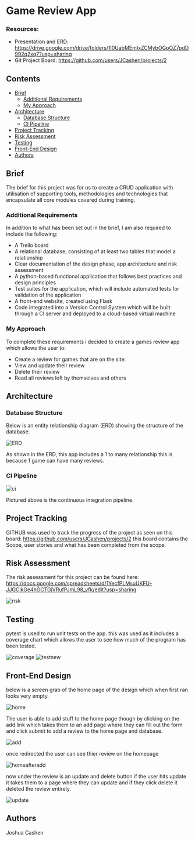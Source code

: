 # Game Review App

### Resources:
* Presentation and ERD: https://drive.google.com/drive/folders/1l0UabMEmIxZCMybOGpOZ7pdD992q2xq7?usp=sharing
* Git Project Board: https://github.com/users/JCashen/projects/2


## Contents
* [Brief](#brief)
   * [Additional Requirements](#additional-requirements)
   * [My Approach](#my-approach)
* [Architecture](#architecture)
   * [Database Structure](#database-structure)
   * [CI Pipeline](#ci-pipeline)
* [Project Tracking](#project-tracking)
* [Risk Assessment](#risk-assessment)
* [Testing](#testing)
* [Front-End Design](#front-end-design)
* [Authors](#authors)

## Brief
The brief for this project was for us to create a CRUD application with utilisation of supporting tools,
methodologies and technologies that encapsulate all core modules
covered during training.

### Additional Requirements
In addition to what has been set out in the brief, I am also required to include the following:
* A Trello board
* A relational database, consisting of at least two tables that model a relationship
* Clear documentation of the design phase, app architecture and risk assessment
* A python-based functional application that follows best practices and design principles
* Test suites for the application, which will include automated tests for validation of the application
* A front-end website, created using Flask
* Code integrated into a Version Control System which will be built through a CI server and deployed to a cloud-based virtual machine

### My Approach
To complete these requirements i decided to create a games review app which allows the user to:
* Create a review for games that are on the site:
* View and update their review
* Delete their review
* Read all reviews left by themselves and others


## Architecture
### Database Structure
Below is an entity relationship diagram (ERD) showing the structure of the database.

![ERD][erd1]

As shown in the ERD, this app includes a 1 to many relationship this is because 1 game can have many reviews.

### CI Pipeline
![ci][ci]

Pictured above is the continuous integration pipeline.


## Project Tracking
GITHUB was used to track the progress of the project as seen on this board: https://github.com/users/JCashen/projects/2
this board contains the Scope, user stories and what has been completed from the scope.

## Risk Assessment
The risk assessment for this project can be found here: https://docs.google.com/spreadsheets/d/1YecfPLMsuUKFU-JJGClkGe4hGCTGjVRufPJmL98_vfk/edit?usp=sharing

![risk][risk]

## Testing
pytest is used to run unit tests on the app. this was used as it includes a coverage chart which allows the user to see how much of the program has been tested.


![coverage][coverage]
![testnew][testnew]

## Front-End Design
below is a screen grab of the home page of the design which when first ran looks very empty.

![home][home]

The user is able to add stuff to the home page though by clicking on the add link which takes them to an add page where they can fill out the form and click submit to add a review to the home page and database.

![add][add]

once redirected the user can see thier review on the homepage

![homeafteradd][homeafteradd]

now under the review is an update and delete button if the user hits update it takes them to a page where they can update and if they click delete it deleted the review entirely.

![update][update]


## Authors
Joshua Cashen

[risk]: https://i.imgur.com/XS1fUXt.jpg
[testnew]: https://i.imgur.com/rzMi31C.jpg
[erd1]: https://i.imgur.com/vp6uuh4.jpg
[ci]: https://i.imgur.com/LPteBAX.png
[coverage]: https://i.imgur.com/orV6J8P.jpg
[home]: https://i.imgur.com/aAbAnCN.jpg
[add]: https://i.imgur.com/tBNdQoT.jpg
[update]: https://i.imgur.com/4Tqp5ab.jpg
[homeafteradd]: https://i.imgur.com/jaLXGjR.jpg
